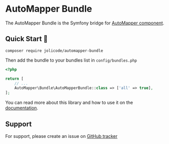 # AutoMapper Bundle

The AutoMapper Bundle is the Symfony bridge for [AutoMapper component](https://github.com/jolicode/automapper).

## Quick Start 🚀

```shell
composer require jolicode/automapper-bundle
```

Then add the bundle to your bundles list in `config/bundles.php`
```php
<?php

return [
    // ...
    AutoMapper\Bundle\AutoMapperBundle::class => ['all' => true],
];
```

You can read more about this library and how to use it on the [documentation](https://jolicode.github.io/automapper/#/symfony).

## Support

For support, please create an issue on [GitHub tracker](https://github.com/jolicode/automapper-bundle/issues)
